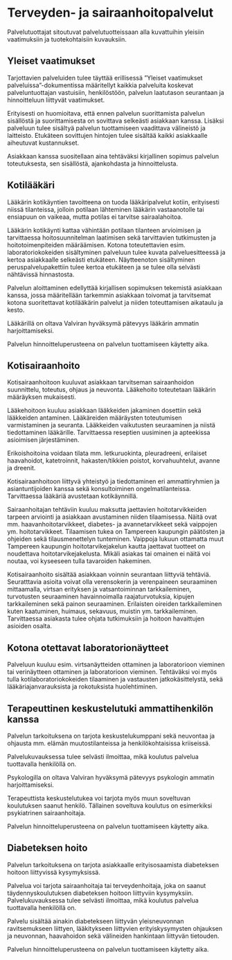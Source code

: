 # Terveyden- ja sairaanhoitopalvelut 
Palvelutuottajat sitoutuvat palvelutuotteissaan alla kuvattuihin yleisiin vaatimuksiin ja tuotekohtaisiin kuvauksiin.


## Yleiset vaatimukset

Tarjottavien palveluiden tulee täyttää erillisessä ”Yleiset vaatimukset palveluissa”-dokumentissa määritellyt kaikkia palveluita koskevat palveluntuottajan vastuisiin, henkilöstöön, palvelun laatutason seurantaan ja hinnoitteluun liittyvät vaatimukset.

Erityisesti on huomioitava, että ennen palvelun suorittamista palvelun sisällöstä ja suorittamisesta on sovittava selkeästi asiakkaan kanssa. Lisäksi palveluun tulee sisältyä palvelun tuottamiseen vaadittava välineistö ja laitteisto. Etukäteen sovittujen hintojen tulee sisältää kaikki asiakkaalle aiheutuvat kustannukset.

Asiakkaan kanssa suositellaan aina tehtäväksi kirjallinen sopimus palvelun toteutuksesta, sen sisällöstä, ajankohdasta ja hinnoittelusta.

## Kotilääkäri

Lääkärin kotikäyntien tavoitteena on tuoda lääkäripalvelut kotiin, erityisesti niissä tilanteissa, jolloin potilaan lähteminen lääkärin vastaanotolle tai ensiapuun on vaikeaa, mutta potilas ei tarvitse sairaalahoitoa.

Lääkärin kotikäynti kattaa vähintään potilaan tilanteen arvioimisen ja tarvittaessa hoitosuunnitelman laatimisen sekä tarvittavien tutkimusten ja hoitotoimenpiteiden määräämisen. Kotona toteutettavien esim. laboratoriokokeiden sisältyminen palveluun tulee kuvata palveluesitteessä ja kertoa asiakkaalle selkeästi etukäteen. Näytteenoton sisältyminen peruspalvelupakettiin tulee kertoa etukäteen ja se tulee olla selvästi nähtävissä hinnastosta.

Palvelun aloittaminen edellyttää kirjallisen sopimuksen tekemistä asiakkaan kanssa, jossa määritellään tarkemmin asiakkaan toivomat ja tarvitsemat kotona suoritettavat kotilääkärin palvelut ja niiden toteuttamisen aikataulu ja kesto.

Lääkärillä on oltava Valviran hyväksymä pätevyys lääkärin ammatin harjoittamiseksi.

Palvelun hinnoitteluperusteena on palvelun tuottamiseen käytetty aika.

## Kotisairaanhoito

Kotisairaanhoitoon kuuluvat asiakkaan tarvitseman sairaanhoidon suunnittelu, toteutus, ohjaus ja neuvonta. Lääkehoito toteutetaan lääkärin määräyksen mukaisesti.

Lääkehoitoon kuuluu asiakkaan lääkkeiden jakaminen dosettiin sekä lääkkeiden antaminen. Lääkäreiden määräysten toteutumisen varmistaminen ja seuranta. Lääkkeiden vaikutusten seuraaminen ja niistä tiedottaminen lääkärille. Tarvittaessa reseptien uusiminen ja apteekissa asioimisen järjestäminen.

Erikoishoitoina voidaan tilata mm. letkuruokinta, pleuradreeni, erilaiset haavahoidot, katetroinnit, hakasten/tikkien poistot, korvahuuhtelut, avanne ja dreenit.

Kotisairaanhoitoon liittyvä yhteistyö ja tiedottaminen eri ammattiryhmien ja asiantuntijoiden kanssa sekä konsultoiminen ongelmatilanteissa. Tarvittaessa lääkäriä avustetaan kotikäynnillä.

Sairaanhoitajan tehtäviin kuuluu maksutta jaettavien hoitotarvikkeiden tarpeen arviointi ja asiakkaan avustaminen niiden tilaamisessa. Näitä ovat mm. haavanhoitotarvikkeet, diabetes- ja avannetarvikkeet sekä vaippojen ym. hoitotarvikkeet. Tilaamisen tukea on Tampereen kaupungin päätösten ja ohjeiden sekä tilausmenettelyn tunteminen. Vaippoja lukuun ottamatta muut Tampereen kaupungin hoitotarvikejakelun kautta jaettavat tuotteet on noudettava hoitotarvikejakelusta. Mikäli asiakas tai omainen ei näitä voi noutaa, voi kyseeseen tulla tavaroiden hakeminen.

Kotisairaanhoito sisältää asiakkaan voinnin seurantaan liittyviä tehtäviä. Seuratttavia asioita voivat olla verensokerin ja verenpaineen seuraaminen mittaamalla, virtsan erityksen ja vatsantoiminnan tarkkaileminen, turvotusten seuraaminen havainnoimalla raajaturvotuksia, kipujen tarkkaileminen sekä painon seuraaminen. Erilaisten oireiden tarkkaileminen kuten kaatuminen, huimaus, sekavuus, muistin ym. tarkkaileminen. Tarvittaessa asiakasta tulee ohjata tutkimuksiin ja hoitoon havaittujen asioiden osalta.

## Kotona otettavat laboratorionäytteet

Palveluun kuuluu esim. virtsanäytteiden ottaminen ja laboratorioon vieminen tai verinäytteen ottaminen ja laboratorioon vieminen. Tehtäväksi voi myös tulla kotilaboratoriokokeiden tilaaminen ja vastausten jatkokäsittelystä, sekä lääkäriajanvarauksista ja rokotuksista huolehtiminen.

## Terapeuttinen keskustelutuki ammattihenkilön kanssa

Palvelun tarkoituksena on tarjota keskustelukumppani sekä neuvontaa ja ohjausta mm. elämän muutostilanteissa ja henkilökohtaisissa kriiseissä.

Palvelukuvauksessa tulee selvästi ilmoittaa, mikä koulutus palvelua tuottavalla henkilöllä on.

Psykologilla on oltava Valviran hyväksymä pätevyys psykologin ammatin harjoittamiseksi.

Terapeuttista keskustelutukea voi tarjota myös muun soveltuvan koulutuksen saanut henkilö. Tällainen soveltuva koulutus on esimerkiksi psykiatrinen sairaanhoitaja.

Palvelun hinnoitteluperusteena on palvelun tuottamiseen käytetty aika.

## Diabeteksen hoito

Palvelun tarkoituksena on tarjota asiakkaalle erityisosaamista diabeteksen hoitoon liittyvissä kysymyksissä.

Palvelua voi tarjota sairaanhoitaja tai terveydenhoitaja, joka on saanut täydennyskoulutuksen diabeteksen hoitoon liittyviin kysymyksiin. Palvelukuvauksessa tulee selvästi ilmoittaa, mikä koulutus palvelua tuottavalla henkilöllä on.

Palvelu sisältää ainakin diabetekseen liittyvän yleisneuvonnan ravitsemukseen liittyen, lääkitykseen liittyvien erityiskysymysten ohjauksen ja neuvonnan, haavahoidon sekä välineiden hankintaan liittyvän tietouden.

Palvelun hinnoitteluperusteena on palvelun tuottamiseen käytetty aika.
